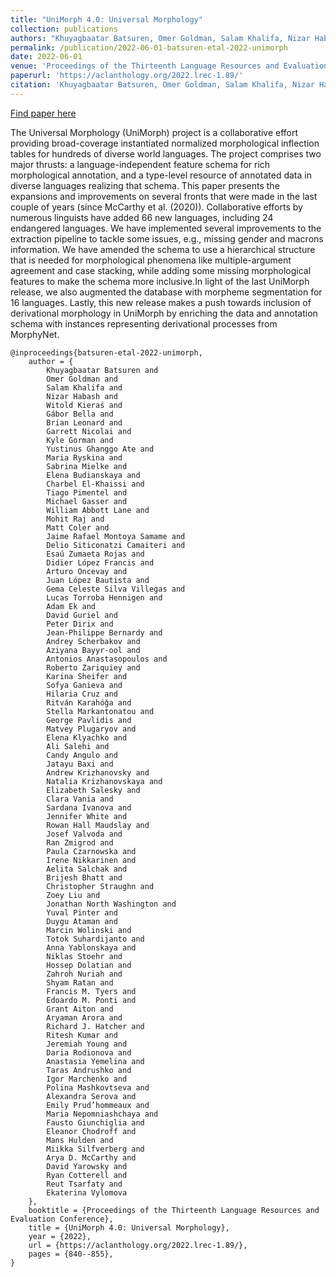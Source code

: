 ```yaml
---
title: "UniMorph 4.0: Universal Morphology"
collection: publications
authors: "Khuyagbaatar Batsuren, Omer Goldman, Salam Khalifa, Nizar Habash, Witold Kieraś, Gábor Bella, Brian Leonard, Garrett Nicolai, Kyle Gorman, Yustinus Ghanggo Ate, Maria Ryskina, Sabrina Mielke, Elena Budianskaya, Charbel El-Khaissi, Tiago Pimentel, Michael Gasser, William Abbott Lane, Mohit Raj, Matt Coler, Jaime Rafael Montoya Samame, Delio Siticonatzi Camaiteri, Esaú Zumaeta Rojas, Didier López Francis, Arturo Oncevay, Juan López Bautista, Gema Celeste Silva Villegas, Lucas Torroba Hennigen, Adam Ek, David Guriel, Peter Dirix, Jean-Philippe Bernardy, Andrey Scherbakov, Aziyana Bayyr-ool, Antonios Anastasopoulos, Roberto Zariquiey, Karina Sheifer, Sofya Ganieva, Hilaria Cruz, Ritván Karahóǧa, Stella Markantonatou, George Pavlidis, Matvey Plugaryov, Elena Klyachko, Ali Salehi, Candy Angulo, Jatayu Baxi, Andrew Krizhanovsky, Natalia Krizhanovskaya, Elizabeth Salesky, Clara Vania, Sardana Ivanova, Jennifer White, Rowan Hall Maudslay, Josef Valvoda, Ran Zmigrod, Paula Czarnowska, Irene Nikkarinen, Aelita Salchak, Brijesh Bhatt, Christopher Straughn, Zoey Liu, Jonathan North Washington, Yuval Pinter, Duygu Ataman, Marcin Wolinski, Totok Suhardijanto, Anna Yablonskaya, Niklas Stoehr, Hossep Dolatian, Zahroh Nuriah, Shyam Ratan, Francis M. Tyers, Edoardo M. Ponti, Grant Aiton, Aryaman Arora, Richard J. Hatcher, Ritesh Kumar, Jeremiah Young, Daria Rodionova, Anastasia Yemelina, Taras Andrushko, Igor Marchenko, Polina Mashkovtseva, Alexandra Serova, Emily Prud’hommeaux, Maria Nepomniashchaya, Fausto Giunchiglia, Eleanor Chodroff, Mans Hulden, Miikka Silfverberg, Arya D. McCarthy, David Yarowsky, Ryan Cotterell, Reut Tsarfaty, Ekaterina Vylomova"
permalink: /publication/2022-06-01-batsuren-etal-2022-unimorph
date: 2022-06-01
venue: 'Proceedings of the Thirteenth Language Resources and Evaluation Conference'
paperurl: 'https://aclanthology.org/2022.lrec-1.89/'
citation: 'Khuyagbaatar Batsuren, Omer Goldman, Salam Khalifa, Nizar Habash, Witold Kieraś, Gábor Bella, Brian Leonard, Garrett Nicolai, Kyle Gorman, Yustinus Ghanggo Ate, Maria Ryskina, Sabrina Mielke, Elena Budianskaya, Charbel El-Khaissi, Tiago Pimentel, Michael Gasser, William Abbott Lane, Mohit Raj, Matt Coler, et al.. 2022. UniMorph 4.0: Universal Morphology. In Proceedings of the Thirteenth Language Resources and Evaluation Conference, pages 840–855, Marseille, France. European Language Resources Association.'
---
```


<a href='https://aclanthology.org/2022.lrec-1.89/'>Find paper here</a>

The Universal Morphology (UniMorph) project is a collaborative effort providing broad-coverage instantiated normalized morphological inflection tables for hundreds of diverse world languages. The project comprises two major thrusts: a language-independent feature schema for rich morphological annotation, and a type-level resource of annotated data in diverse languages realizing that schema. This paper presents the expansions and improvements on several fronts that were made in the last couple of years (since McCarthy et al. (2020)). Collaborative efforts by numerous linguists have added 66 new languages, including 24 endangered languages. We have implemented several improvements to the extraction pipeline to tackle some issues, e.g., missing gender and macrons information. We have amended the schema to use a hierarchical structure that is needed for morphological phenomena like multiple-argument agreement and case stacking, while adding some missing morphological features to make the schema more inclusive.In light of the last UniMorph release, we also augmented the database with morpheme segmentation for 16 languages. Lastly, this new release makes a push towards inclusion of derivational morphology in UniMorph by enriching the data and annotation schema with instances representing derivational processes from MorphyNet.

```
@inproceedings{batsuren-etal-2022-unimorph,
    author = {
        Khuyagbaatar Batsuren and
        Omer Goldman and
        Salam Khalifa and
        Nizar Habash and
        Witold Kieraś and
        Gábor Bella and
        Brian Leonard and
        Garrett Nicolai and
        Kyle Gorman and
        Yustinus Ghanggo Ate and
        Maria Ryskina and
        Sabrina Mielke and
        Elena Budianskaya and
        Charbel El-Khaissi and
        Tiago Pimentel and
        Michael Gasser and
        William Abbott Lane and
        Mohit Raj and
        Matt Coler and
        Jaime Rafael Montoya Samame and
        Delio Siticonatzi Camaiteri and
        Esaú Zumaeta Rojas and
        Didier López Francis and
        Arturo Oncevay and
        Juan López Bautista and
        Gema Celeste Silva Villegas and
        Lucas Torroba Hennigen and
        Adam Ek and
        David Guriel and
        Peter Dirix and
        Jean-Philippe Bernardy and
        Andrey Scherbakov and
        Aziyana Bayyr-ool and
        Antonios Anastasopoulos and
        Roberto Zariquiey and
        Karina Sheifer and
        Sofya Ganieva and
        Hilaria Cruz and
        Ritván Karahóǧa and
        Stella Markantonatou and
        George Pavlidis and
        Matvey Plugaryov and
        Elena Klyachko and
        Ali Salehi and
        Candy Angulo and
        Jatayu Baxi and
        Andrew Krizhanovsky and
        Natalia Krizhanovskaya and
        Elizabeth Salesky and
        Clara Vania and
        Sardana Ivanova and
        Jennifer White and
        Rowan Hall Maudslay and
        Josef Valvoda and
        Ran Zmigrod and
        Paula Czarnowska and
        Irene Nikkarinen and
        Aelita Salchak and
        Brijesh Bhatt and
        Christopher Straughn and
        Zoey Liu and
        Jonathan North Washington and
        Yuval Pinter and
        Duygu Ataman and
        Marcin Wolinski and
        Totok Suhardijanto and
        Anna Yablonskaya and
        Niklas Stoehr and
        Hossep Dolatian and
        Zahroh Nuriah and
        Shyam Ratan and
        Francis M. Tyers and
        Edoardo M. Ponti and
        Grant Aiton and
        Aryaman Arora and
        Richard J. Hatcher and
        Ritesh Kumar and
        Jeremiah Young and
        Daria Rodionova and
        Anastasia Yemelina and
        Taras Andrushko and
        Igor Marchenko and
        Polina Mashkovtseva and
        Alexandra Serova and
        Emily Prud’hommeaux and
        Maria Nepomniashchaya and
        Fausto Giunchiglia and
        Eleanor Chodroff and
        Mans Hulden and
        Miikka Silfverberg and
        Arya D. McCarthy and
        David Yarowsky and
        Ryan Cotterell and
        Reut Tsarfaty and
        Ekaterina Vylomova
    },
    booktitle = {Proceedings of the Thirteenth Language Resources and Evaluation Conference},
    title = {UniMorph 4.0: Universal Morphology},
    year = {2022},
    url = {https://aclanthology.org/2022.lrec-1.89/},
    pages = {840--855},
}
```